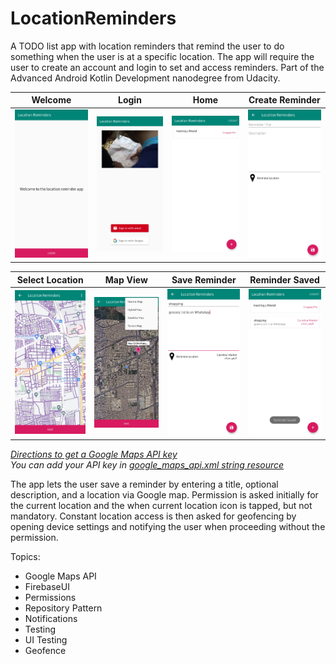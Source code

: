 # LocationReminders
A TODO list app with location reminders that remind the user to do something when the user is at a specific location. The app will require the user to create an account and login to set and access reminders. Part of the Advanced Android Kotlin Development nanodegree from Udacity.

|Welcome|Login|Home|Create Reminder|
|:---:|:---:|:---:|:---:|
|<img src="screenshot/1_welcome.jpg" alt="home screenshot" width=150/>|<img src="screenshot/2_login.jpg" alt="detail screenshot" width=150/>|<img src="screenshot/3_home.jpg" alt="transfer screenshot" width=150/>|<img src="screenshot/4_create_reminder.jpg" alt="complete screenshot" width=150/>|

|Select Location|Map View|Save Reminder|Reminder Saved|
|:---:|:---:|:---:|:---:|
|<img src="screenshot/5_select_location.jpg" alt="home screenshot" width=150/>|<img src="screenshot/6_map_view.jpg" alt="detail screenshot" width=150/>|<img src="screenshot/7_save_reminder.jpg" alt="transfer screenshot" width=150/>|<img src="screenshot/8_reminder_saved.jpg" alt="complete screenshot" width=150/>|

_[Directions to get a Google Maps API key](https://developers.google.com/maps/documentation/android-sdk/get-api-key)_
<br>
_You can add your API key in [google_maps_api.xml string resource](app/src/debug/res/values/google_maps_api.xml)_

The app lets the user save a reminder by entering a title, optional description, and a location via Google map.
Permission is asked initially for the current location and the when current location icon is tapped, but not mandatory.
Constant location access is then asked for geofencing by opening device settings and notifying the user when proceeding without the permission.

Topics:
- Google Maps API
- FirebaseUI
- Permissions
- Repository Pattern
- Notifications
- Testing
- UI Testing
- Geofence
